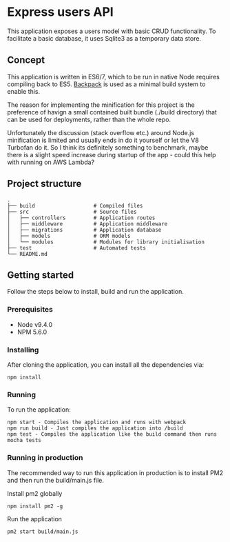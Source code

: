 # Express users API
This application exposes a users model with basic CRUD functionality. To facilitate a basic database, it uses Sqlite3 as a temporary data store.

## Concept

This application is written in ES6/7, which to be run in native Node requires compiling back to ES5. [Backpack](https://github.com/jaredpalmer/backpack) is used as a minimal build system to enable this.

The reason for implementing the minification for this project is the preference of havign a small contained built bundle (./build directory) that can be used for deployments, rather than the whole repo.

Unfortunately the discussion (stack overflow etc.) around Node.js minification is limited and usually ends in do it yourself or let the V8 Turbofan do it. So I think its definitely something to benchmark, maybe there is a slight speed increase during startup of the app - could this help with running on AWS Lambda?

## Project structure

```
.
├── build                   # Compiled files
├── src                     # Source files
│   ├── controllers         # Application routes
│   ├── middleware          # Application middleware
│   ├── migrations          # Application database
│   ├── models              # ORM models
│   └── modules             # Modules for library initialisation
├── test                    # Automated tests
└── README.md
```

## Getting started

Follow the steps below to install, build and run the application.

### Prerequisites

* Node v9.4.0
* NPM 5.6.0

### Installing

After cloning the application, you can install all the dependencies via:

```
npm install
```

### Running

To run the application:

```
npm start - Compiles the application and runs with webpack
npm run build - Just compiles the application into /build
npm test - Compiles the application like the build command then runs mocha tests
```

### Running in production

The recommended way to run this application in production is to install PM2 and then run the build/main.js file.

Install pm2 globally
```
npm install pm2 -g
```

Run the application
```
pm2 start build/main.js
```
